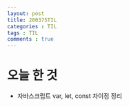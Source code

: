 ```yaml
---
layout: post
title: 200375TIL
categories : TIL
tags : TIL
comments : true
---
```


# 오늘 한 것
- 자바스크립트 var, let, const 차이점 정리
